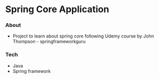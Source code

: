 
# Spring Core Application

### About
  - Project to learn about spring core following Udemy course by John Thompson - springframeworkguru

### Tech
* Java
* Spring framework


